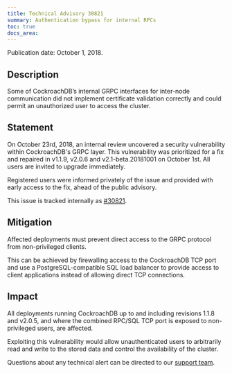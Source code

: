 ```yaml
---
title: Technical Advisory 30821
summary: Authentication bypass for internal RPCs
toc: true
docs_area: 
---
```


Publication date: October 1, 2018.

## Description

Some of CockroachDB’s internal GRPC interfaces for inter-node
communication did not implement certificate validation correctly and
could permit an unauthorized user to access the cluster.

## Statement

On October 23rd, 2018, an internal review uncovered a security
vulnerability within CockroachDB's GRPC layer. This vulnerability was
prioritized for a fix and repaired in v1.1.9, v2.0.6 and
v2.1-beta.20181001 on October 1st. All users are invited to upgrade
immediately.

Registered users were informed privately of the issue and provided
with early access to the fix, ahead of the public advisory.

This issue is tracked internally as [#30821](https://github.com/cockroachdb/cockroach/issues/30821).

## Mitigation

Affected deployments must prevent direct access to the GRPC protocol
from non-privileged clients.

This can be achieved by firewalling access to the CockroachDB TCP port
and use a PostgreSQL-compatible SQL load balancer to provide access
to client applications instead of allowing direct TCP connections.

## Impact

All deployments running CockroachDB up to and including revisions
1.1.8 and v2.0.5, and where the combined RPC/SQL TCP port is exposed to
non-privileged users, are affected.

Exploiting this vulnerability would allow unauthenticated users to
arbitrarily read and write to the stored data and control the
availability of the cluster.

Questions about any technical alert can be directed to our [support
team](https://support.cockroachlabs.com/).
